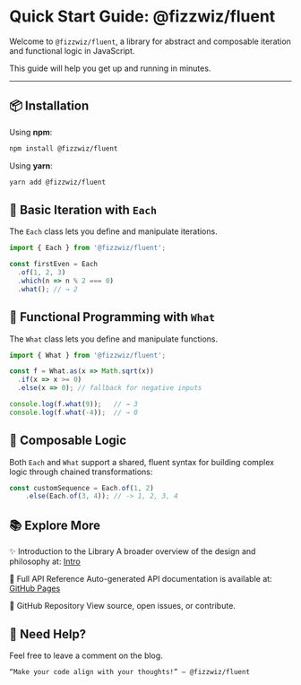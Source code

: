 # Quick Start Guide: @fizzwiz/fluent

Welcome to `@fizzwiz/fluent`, a library for abstract and composable iteration and functional logic in JavaScript.

This guide will help you get up and running in minutes.

---

## 📦 Installation

Using **npm**:

```bash
npm install @fizzwiz/fluent
```

Using **yarn**:

```bash
yarn add @fizzwiz/fluent
```

## 🔁 Basic Iteration with `Each`

The `Each` class lets you define and manipulate iterations.

```javaScript
import { Each } from '@fizzwiz/fluent';

const firstEven = Each
  .of(1, 2, 3)
  .which(n => n % 2 === 0)
  .what(); // → 2
```

## 🧠 Functional Programming with `What`

The `What` class lets you define and manipulate functions.

```javaScript
import { What } from '@fizzwiz/fluent';

const f = What.as(x => Math.sqrt(x))
  .if(x => x >= 0)
  .else(x => 0); // fallback for negative inputs

console.log(f.what(9));   // → 3
console.log(f.what(-4));  // → 0
```

## 🧪 Composable Logic

Both `Each` and `What` support a shared, fluent syntax for building complex logic through chained transformations:

```javaScript
const customSequence = Each.of(1, 2)
    .else(Each.of(3, 4)); // -> 1, 2, 3, 4
```

## 📚 Explore More

✨ Introduction to the Library
A broader overview of the design and philosophy at: [Intro](/p/Intro)

📄 Full API Reference
Auto-generated API documentation is available at: [GitHub Pages](https://fizzwiz.github.io/fluent)

🧾 GitHub Repository
View source, open issues, or contribute.

## 💬 Need Help?

Feel free to leave a comment on the blog.

    “Make your code align with your thoughts!” — @fizzwiz/fluent